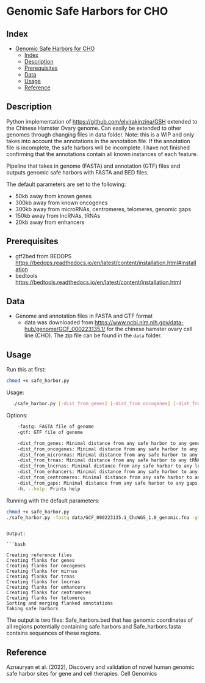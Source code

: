 # Genomic Safe Harbors for CHO

## Index

- [Genomic Safe Harbors for CHO](#genomic-safe-harbors-for-cho)
	- [Index](#index)
	- [Description](#description)
	- [Prerequisites](#prerequisites)
	- [Data](#data)
	- [Usage](#usage)
	- [Reference](#reference)

## Description

Python implementation of https://github.com/elvirakinzina/GSH extended to the Chinese Hamster Ovary genome. Can easily be extended to other genomes through changing files in data folder. Note: this is a WIP and only takes into account the annotations in the annotation file. If the annotation file is incomplete, the safe harbors will be incomplete. I have not finished confirming that the annotations contain all known instances of each feature.

Pipeline that takes in genome (FASTA) and annotation (GTF) files and outputs genomic safe harbors with FASTA and BED files.

The default parameters are set to the following:

- 50kb away from known genes
- 300kb away from known oncogenes
- 300kb away from microRNAs, centromeres, telomeres, genomic gaps
- 150kb away from lncRNAs, tRNAs
- 20kb away from enhancers

## Prerequisites

- gtf2bed from BEDOPS https://bedops.readthedocs.io/en/latest/content/installation.html#installation
- bedtools https://bedtools.readthedocs.io/en/latest/content/installation.html

## Data

- Genome and annotation files in FASTA and GTF format
  - data was downloaded from https://www.ncbi.nlm.nih.gov/data-hub/genome/GCF_000223135.1/ for the chinese hamster ovary cell line (CHO). The zip file can be found in the `data` folder.

## Usage

Run this at first:

```bash
chmod +x safe_harbor.py
```

Usage:

```bash
  ./safe_harbor.py [-dist_from_genes] [-dist_from_oncogenes] [-dist_from_micrornas] [-dist_from_trnas] [-dist_from_lncrnas] [-dist_from_enhancers] [-dist_from_centromeres] [-dist_from_gaps] [-h|--help]
```

Options:

```bash
    -fastq: FASTA file of genome
    -gtf: GTF file of genome

	-dist_from_genes: Minimal distance from any safe harbor to any gene in bp (default=50000)
	-dist_from_oncogenes: Minimal distance from any safe harbor to any oncogene in bp (default=300000)
	-dist_from_micrornas: Minimal distance from any safe harbor to any microRNA in bp (default=300000)
	-dist_from_trnas: Minimal distance from any safe harbor to any tRNA in bp (default=150000)
	-dist_from_lncrnas: Minimal distance from any safe harbor to any long-non-coding RNA in bp (default=150000)
	-dist_from_enhancers: Minimal distance from any safe harbor to any enhancer in bp (default=20000)
	-dist_from_centromeres: Minimal distance from any safe harbor to any centromere in bp (default=300000)
	-dist_from_gaps: Minimal distance from any safe harbor to any gaps in bp (default=300000)
	-h, --help: Prints help
```

Running with the default parameters:

```bash
chmod +x safe_harbor.py
./safe_harbor.py -fastq data/GCF_000223135.1_ChoWGS_1.0_genomic.fna -gtf data/GCF_000223135.1_ChoWGS_1.0_genomic.gtf
```

````

Output:

```bash

Creating reference files
Creating flanks for genes
Creating flanks for oncogenes
Creating flanks for mirnas
Creating flanks for trnas
Creating flanks for lncrnas
Creating flanks for enhancers
Creating flanks for centromeres
Creating flanks for telomeres
Sorting and merging flanked annotations
Taking safe harbors

````

The output is two files: Safe_harbors.bed that has genomic coordinates of all regions potentially containing safe harbors and Safe_harbors.fasta contains sequences of these regions.

## Reference

Aznauryan et al. (2022), Discovery and validation of novel human genomic safe harbor sites for gene and cell therapies. Cell Genomics

```

```
